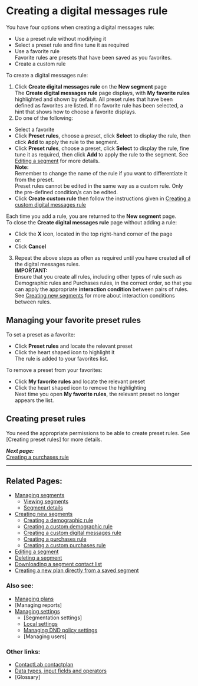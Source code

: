 # Creating a digital messages rule

You have four options when creating a digital messages rule:

- Use a preset rule without modifying it  
- Select a preset rule and fine tune it as required  
- Use a favorite rule  
  Favorite rules are presets that have been saved as you favorites.
- Create a custom rule  

To create a digital messages rule:  

1. Click **Create digital messages rule** on the **New segment** page  
  The **Create digital messages rule** page displays, with **My favorite rules** highlighted and shown by default. All preset rules that have been defined as favorites are listed. If no favorite rule has been selected, a hint that shows how to choose a favorite displays.  
2. Do one of the following:  
  - Select a favorite  
  - Click **Preset rules**, choose a preset, click **Select** to display the rule, then click **Add** to apply the rule to the segment.  
  - Click **Preset rules**, choose a preset, click **Select** to display the rule, fine tune it as required, then click **Add** to apply the rule to the segment. See [Editing a segment](EditingSegment.md) for more details.  
  **Note:**  
  Remember to change the name of the rule if you want to differentiate it from the preset.  
  Preset rules cannot be edited in the same way as a custom rule. Only the pre-defined condition/s can be edited.  
  - Click **Create custom rule** then follow the instructions given in [Creating a custom digital messages rule](CreatingCustomDigitalMessagesRule.md)  
  
  Each time you add a rule, you are returned to the **New segment** page.  
  To close the **Create digital messages rule** page without adding a rule:  
  - Click the **X** icon, located in the top right-hand corner of the page  
   or:  
  - Click **Cancel**  
  
3. Repeat the above steps as often as required until you have created all of the digital messages rules.  
  **IMPORTANT:**  
  Ensure that you create all rules, including other types of rule such as Demographic rules and Purchases rules, in the correct order, so that you can apply the appropriate **interaction condition** between pairs of rules. See [Creating new segments](CreatingNewSegments.md) for more about interaction conditions between rules.  

## Managing your favorite preset rules  

To set a preset as a favorite:

- Click **Preset rules** and locate the relevant preset  
- Click the heart shaped icon to highlight it  
  The rule is added to your favorites list.  

To remove a preset from your favorites:  

- Click **My favorite rules** and locate the relevant preset  
- Click the heart shaped icon to remove the highlighting  
  Next time you open **My favorite rules**, the relevant preset no longer appears the list.  

## Creating preset rules

You need the appropriate permissions to be able to create preset rules. See [Creating preset rules] for more details.  

***Next page:***  
[Creating a purchases rule](CreatingPurchasesRule.md)  

----------

## Related Pages:  

- [Managing segments](ManagingSegments.md)  
  - [Viewing segments](ViewingSegments.md)  
  - [Segment details](SegmentDetails.md)  
- [Creating new segments](CreatingNewSegments.md)  
  - [Creating a demographic rule](CreatingDemographicRule.md)  
  - [Creating a custom demographic rule](CreatingCustomDemographicRule.md)  
  - [Creating a custom digital messages rule](CreatingCustomDigitalMessagesRule.md)  
  - [Creating a purchases rule](CreatingPurchasesRule.md)  
  - [Creating a custom purchases rule](CreatingCustomPurchasesRule.md)  
- [Editing a segment](EditingSegment.md)  
- [Deleting a segment](DeletingSegment.md)  
- [Downloading a segment contact list](DownloadingSegmentContactList.md)  
- [Creating a new plan directly from a saved segment](CreatingPlanFromSegment.md)  

### Also see:  

- [Managing plans](ManagingPlans.md)  
- [Managing reports]  
- [Managing settings](ManagingSettings.md)  
  - [Segmentation settings]  
  - [Local settings](LocalSettings.md)  
  - [Managing DND policy settings](ManagingDND.md)  
  - [Managing users]  

### Other links:  

- [ContactLab contactplan](Home.md)  
- [Data types, input fields and operators](InputBoxOperators.md)  
- [Glossary]  
